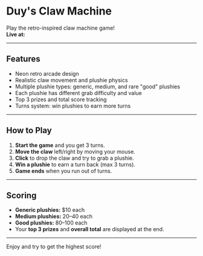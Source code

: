 # Duy's Claw Machine

Play the retro-inspired claw machine game!  
**Live at:** []()

---

## Features

- Neon retro arcade design
- Realistic claw movement and plushie physics
- Multiple plushie types: generic, medium, and rare "good" plushies
- Each plushie has different grab difficulty and value
- Top 3 prizes and total score tracking
- Turns system: win plushies to earn more turns

---

## How to Play

1. **Start the game** and you get 3 turns.
2. **Move the claw** left/right by moving your mouse.
3. **Click** to drop the claw and try to grab a plushie.
4. **Win a plushie** to earn a turn back (max 3 turns).
5. **Game ends** when you run out of turns.

---

## Scoring

- **Generic plushies:** $10 each
- **Medium plushies:** $20–$40 each
- **Good plushies:** $80–$100 each
- Your **top 3 prizes** and **overall total** are displayed at the end.

---

Enjoy and try to get the highest score!
